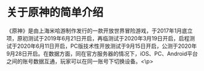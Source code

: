 <!DOCTYPE html>
<html lang="zh-cn">
  <head>
    <meta charset="utf-8"/>
    <title>我的第一个网页</title>
  </head>
  <body>
    <h1>关于原神的简单介绍</h1>
      <p> 《原神》是由上海米哈游制作发行的一款开放世界冒险游戏，于2017年1月底立项，原初测试于2019年6月21日开启，再临测试于2020年3月19日开启，启程测试于2020年6月11日开启，PC版技术性开放测试于9月15日开启，公测于2020年9月28日开启。在数据方面，同在官方服务器的情况下，iOS、PC、Android平台之间的账号数据互通，玩家可以在同一账号下切换设备。<\p>

  </body>
  </html>
  

